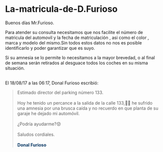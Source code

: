 # La-matricula-de-D.Furioso


<p>Buenos días Mr.Furioso.</p>
    <p>Para atender su consulta necesitamos que nos facilite el número
      de matricula del automovil y la fecha de matriculación , asi como
      el color , marca y modelo del mismo.Sin todos estos datos no nos
      es posible identificarlo y poder garantizar que es suyo.</p>
    <p>Si su amnesia se lo permite lo necesitamos a la mayor brevedad, o
      al final de semana serán retirados al desguace todos los coches en
      su misma situación.<br>
    </p>
    <br>
    <div class="moz-cite-prefix">El 18/08/17 a las 06:17, Donal Furioso
      escribió:<br>
    </div>
    <blockquote type="cite"
cite="mid:CAEPjOfuKsTVEJ7-eZvQ3JTc5h_f3RND=xD1VV7h4zk65=i_rPw@mail.gmail.com">
      <meta http-equiv="Content-Type" content="text/html; charset=utf-8">
      <div dir="ltr">Estimado director del parking número 133.
        <div><br>
          <div>Hoy he tenido un percance a la salida de la calle
            133,🤒🤒 he sufrido una amnesia por una brusca caída y no
            recuerdo en que planta de su garaje he dejado mi automóvil.<br>
          </div>
          <div><br>
          </div>
          <div>¿Podría ayudarme?😟</div>
          <div><br>
          </div>
          <div>Saludos cordiales.</div>
          <div><br>
          </div>
          <div><b><font color="#073763">Donal Furioso</font></b><br>
          </div>
        </div>
      </div>
